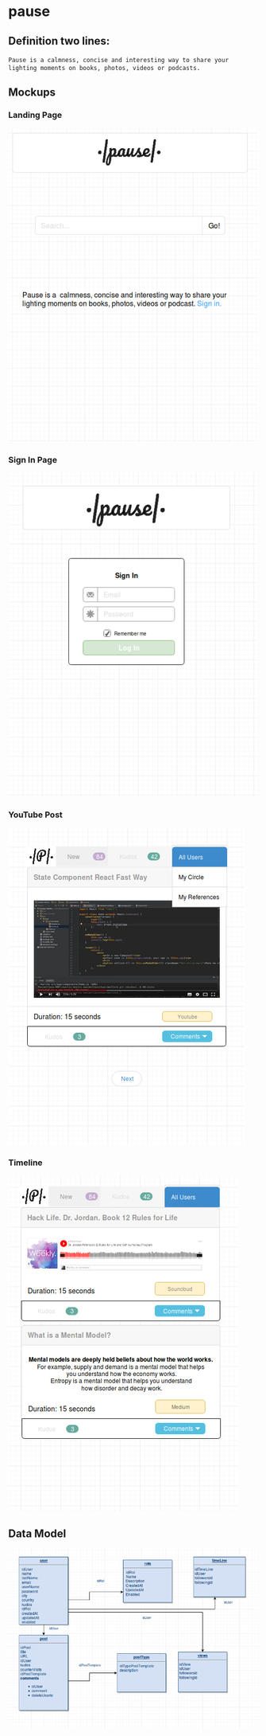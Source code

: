 # pause

## Definition two lines:

    Pause is a calmness, concise and interesting way to share your
    lighting moments on books, photos, videos or podcasts. 


## Mockups

### Landing Page

![Landing Page](./DocSrc/landingPage)

### Sign In Page

![Sign In Page](./DocSrc/signinPage)

### YouTube Post

![Youtube Post](./DocSrc/youtubePost)

### Timeline

![Timeline](./DocSrc/audioBlogPost)


## Data Model


![Data Model](./DocSrc/dataModel)
